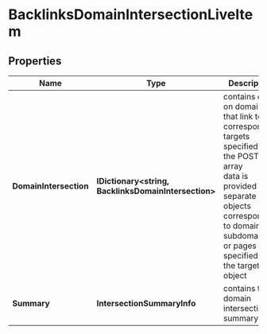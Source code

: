 # BacklinksDomainIntersectionLiveItem


## Properties

| Name | Type | Description | Notes |
|------------ | ------------- | ------------- | -------------|
**DomainIntersection** | **IDictionary<string, BacklinksDomainIntersection>** | contains data on domains that link to the corresponding targets specified in the POST array<br>data is provided in separate objects corresponding to domains, subdomains or pages specified in the targets object |[optional]|
**Summary** | **IntersectionSummaryInfo** | contains the domain intersections summary |[optional]|